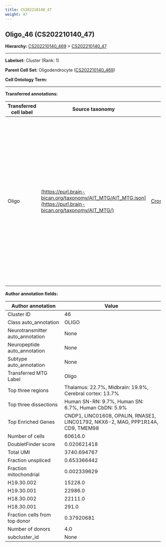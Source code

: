 ```yaml
---
title: CS202210140_47
weight: 47
---
```

## Oligo_46 (CS202210140_47)
<b>Hierarchy: </b>
[CS202210140_469](../CS202210140_469) >
[CS202210140_47](../CS202210140_47)

---


**Labelset:** Cluster (Rank: 1)

**Parent Cell Set:** Oligodendrocyte ([CS202210140_469](../CS202210140_469))



**Cell Ontology Term:** 

[MARKER GENES.]: #


---

[TRANSFERRED ANNOTATIONS.]: #


**Transferred annotations:**

| Transferred cell label | Source taxonomy | Source node accession | Algorithm name | Comment |
|------------------------|-----------------|-----------------------|----------------|---------|
|Oligo|[https://purl.brain-bican.org/taxonomy/AIT_MTG/AIT_MTG.json](https://purl.brain-bican.org/taxonomy/AIT_MTG/)|[CrossArea_subclass:491edde6ce](https://purl.brain-bican.org/taxonomy/AIT_MTG/CrossArea_subclass_491edde6ce)||We performed PCA (50 components) on our full dataset, trained a random forest classifier (scikit-learn, class_ weight=‘balanced’, max_depth=50) on the MTG labels, and then predicted labels for all cells. We labeled each cluster with the mode of its constituent cells if two conditions were met: more than 0.8 of predicted labels matched the mode, and the mean probability of these pre- dictions was greater than 0.8.|

[AUTHOR ANNOTATION FIELDS.]: #


**Author annotation fields:**

| Author annotation | Value |
|-------------------|-------|
|Cluster ID|46|
|Class auto_annotation|OLIGO|
|Neurotransmitter auto_annotation|None|
|Neuropeptide auto_annotation|None|
|Subtype auto_annotation|None|
|Transferred MTG Label|Oligo|
|Top three regions|Thalamus: 22.7%, Midbrain: 19.9%, Cerebral cortex: 13.7%|
|Top three dissections|Human SN-RN: 9.7%, Human SN: 6.7%, Human CbDN: 5.9%|
|Top Enriched Genes|CNDP1, LINC01608, OPALIN, RNASE1, LINC01792, NKX6-2, MAG, PPP1R14A, CD9, TMEM98|
|Number of cells|60616.0|
|DoubletFinder score|0.020621418|
|Total UMI|3740.694767|
|Fraction unspliced|0.653366442|
|Fraction mitochondrial|0.002339629|
|H19.30.002|15228.0|
|H19.30.001|22986.0|
|H18.30.002|22111.0|
|H18.30.001|291.0|
|Fraction cells from top donor|0.37920681|
|Number of donors|4.0|
|subcluster_id|None|
